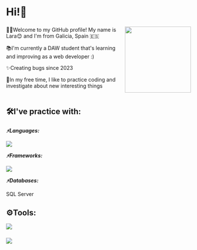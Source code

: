 <h1 align="left">Hi!👋</h1>

###

<!--<img align="right" height="200" weight="200" src="https://github.com/user-attachments/assets/920a1cc0-e4db-402b-8c03-1c016e46b680" /> -->
<!-- <img align="right" height="150" weight="150" src="https://i.imgflip.com/65efzo.gif" /> -->
<img align="right" height="180" weight="180" src="https://github.com/user-attachments/assets/a661aa2d-30c8-4cf3-a5c1-ac69eb8b7cfd" />

###

<p align="left">👩‍💻Welcome to my GitHub profile! My name is Lara😊 and I'm from Galicia, Spain &#127466;&#127480;<br></p>
<p align="left">📚I'm currently a DAW student that's learning and improving as a web developer :)<br></p>
<p align="left">✨Creating bugs since 2023<br></p>
<p align="left">👀In my free time, I like to practice coding and investigate about new interesting things<br><br></p>

###

<h2 align="left">🛠️I've practice with:</h2>

###

<p align="left"><b><i>⚡Languages:</i></b></p>
<img src="https://skillicons.dev/icons?i=js,html,css,java,cs" />
<!--<p align="left"><b><i>⚡IDES:</i></b></p>-->
<!--<img src="https://skillicons.dev/icons?i=eclipse,idea,visualstudio,vscode" />-->
<p align="left"><b><i>⚡Frameworks:</i></b></p>
<img src="https://skillicons.dev/icons?i=dotnet,jquery,react" />
<p align="left"><b><i>⚡Databases:</i></b></p>
<!-- <img src="https://skillicons.dev/icons?i=" /> --> <p>SQL Server</p>

###

<h2 align="left">⚙️Tools:</h2>
<img src="https://skillicons.dev/icons?i=github,githubactions,docker,bash,linux,wordpress" />

###

<div align="left">
  <img src="https://profile-counter.glitch.me/LaraLoveira/count.svg?"  />
</div>

###
